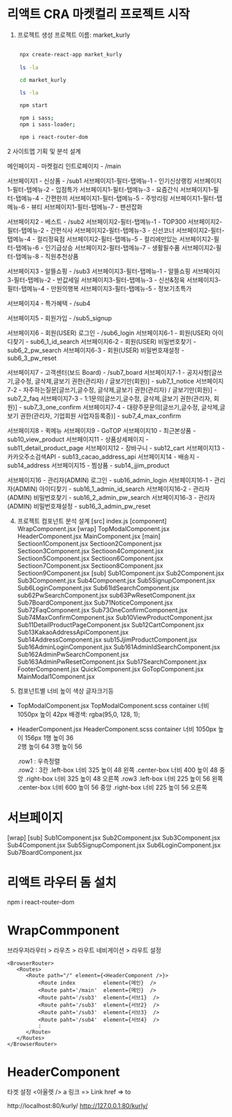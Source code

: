 # 리액트 CRA 마켓컬리 프로젝트 시작

1. 프로젝트 생성 
   프로젝트 이름: market_kurly
```BASH
    
    npx create-react-app market_kurly
    
    ls -la
    
    cd market_kurly

    ls -la

    npm start

    npm i sass;
    npm i sass-loader;

    npm i react-router-dom

```

2 사이트맵 기획 및 분석 설계

메인페이지 - 마켓컬리 인트로페이지 -  /main

서브페이지1 - 신상품   - /sub1
서브페이지1-필터-탭메뉴-1 - 인기신상랭킹
서브페이지1-필터-탭메뉴-2 - 입점특가
서브페이지1-필터-탭메뉴-3 - 요즘간식
서브페이지1-필터-탭메뉴-4 - 간편한끼
서브페이지1-필터-탭메뉴-5 - 주방리링
서브페이지1-필터-탭메뉴-6 - 뷰티
서브페이지1-필터-탭메뉴-7 - 팬션잡화

서브페이지2 - 베스트 - /sub2
서브페이지2-필터-탭메뉴-1 - TOP300
서브페이지2-필터-탭메뉴-2 - 간편식사
서브페이지2-필터-탭메뉴-3 - 신선코너
서브페이지2-필터-탭메뉴-4 - 컬리정육점
서브페이지2-필터-탭메뉴-5 - 컬리에만있는
서브페이지2-필터-탭메뉴-6 - 인기급상승
서브페이지2-필터-탭메뉴-7 - 생활필수품
서브페이지2-필터-탭메뉴-8 - 직원추천상품

서브페이지3 - 알뜰쇼핑 - /sub3
서브페이지3-필터-탭메뉴-1 - 알뜰쇼핑
서브페이지3-필터-탭메뉴-2 - 반값세일
서브페이지3-필터-탭메뉴-3 - 신선&정육
서브페이지3-필터-탭메뉴-4 - 만원의행복
서브페이지3-필터-탭메뉴-5 - 정보기초특가

서브페이지4 - 특가혜택 - /sub4

서브페이지5 - 회원가입 - /sub5_signup

서브페이지6 - 회원(USER) 로그인 - /sub6_login
서브페이지6-1 - 회원(USER) 아이디찾기 - sub6_1_id_search
서브페이지6-2 - 회원(USER) 비밀번호찾기 - sub6_2_pw_search
서브페이지6-3 - 회원(USER) 비밀번호재설정 - sub6_3_pw_reset

서브페이지7 - 고객센터(보드 Board) - /sub7_board
서브페이지7-1 - 공지사항[글쓰기,글수정, 글삭제,글보기 권한(관리자) / 글보기만(회원)] - sub7_1_notice
서브페이지7-2 - 자주하는질문[글쓰기,글수정, 글삭제,글보기 권한(관리자) / 글보기만(회원)] - sub7_2_faq
서브페이지7-3 - 1:1문의[글쓰기,글수정, 글삭제,글보기 권한(관리자, 회원)] - sub7_3_one_confirm
서브페이지7-4 - 대량주문문의[글쓰기,글수정, 글삭제,글보기 권한(관리자, 기업회원 사업자등록증)] - sub7_4_max_confirm

서브페이지8 - 퀵메뉴
서브페이지9 - GoTOP
서브페이지10 - 최근본상품 - sub10_view_product
서브페이지11 - 상품상세페이지 - sub11_detail_product_page
서브페이지12 - 장바구니 - sub12_cart
서브페이지13 - 카카오주소검색API - sub13_cacao_address_api
서브페이지14 - 배송지 - sub14_address
서브페이지15 - 찜상품 - sub14_jjim_product

서브페이지16 - 관리자(ADMIN) 로그인 - sub16_admin_login
서브페이지16-1 - 관리자(ADMIN) 아이디찾기 - sub16_1_admin_id_search
서브페이지16-2 - 관리자(ADMIN) 비밀번호찾기 - sub16_2_admin_pw_search
서브페이지16-3 - 관리자(ADMIN) 비밀번호재설정 - sub16_3_admin_pw_reset


4. 프로젝트 컴포넌트 분석 설계
[src]
    index.js
    [component]
        WrapComponent.jsx
        [wrap]
            TopModalComponent.jsx
            HeaderComponent.jsx
            MainComponent.jsx
            [main]
                Sectioon1Component.jsx
                Sectioon2Component.jsx
                Sectioon3Component.jsx
                Sectioon4Component.jsx
                Sectioon5Component.jsx
                Sectioon6Component.jsx
                Sectioon7Component.jsx
                Sectioon8Component.jsx
                Sectioon9Component.jsx
            [sub]
                Sub1Component.jsx
                Sub2Component.jsx
                Sub3Component.jsx
                Sub4Component.jsx
                Sub5SignupComponent.jsx
                Sub6LoginComponent.jsx
                  Sub61IdSearchComponent.jsx
                  sub62PwSearchComponent.jsx
                  sub63PwResetComponent.jsx
                Sub7BoardComponent.jsx
                  Sub71NoticeComponent.jsx
                  Sub72FaqComponent.jsx
                  Sub73OneConfirmComponent.jsx
                  Sub74MaxConfirmComponent.jsx
                  Sub10ViewProductComponent.jsx                
                  Sub11DetailProductPageComponent.jsx
                  Sub12CartComponent.jsx
                  Sub13KakaoAddressApiComponent.jsx               
                  Sub14AddressComponent.jsx
                  sub15JjimProductComponent.jsx
                  Sub16AdminLoginComponent.jsx
                  Sub161AdminIdSearchComponent.jsx
                  Sub162AdminPwSearchComponent.jsx
                  Sub163AdminPwResetComponent.jsx
                  Sub17SearchComponent.jsx
            FooterComponent.jsx
            QuickComponent.jsx
            GoTopComponent.jsx
            MainModal1Component.jsx
            



5. 컴포넌트별 너비 높이 색상 글자크기등
- TopModalComponent.jsx  TopModalComponent.scss
  container
  너비 1050px
  높이 42px
  배경색: rgba(95,0, 128, 1);

- HeaderComponent.jsx HeaderComponent.scss
  container
  너비 1050px
  높이 156px
  1행  높이 36  
  2행  높이 64
  3행  높이 56

  .row1 : 우측정렬   
  .row2 : 3칸
    .left-box   너비 325 높이 48 왼쪽
    .center-box 너비 400 높이 48  중앙
    .right-box  너비 325 높이 48 오른쪽
  .row3
    .left-box   너비 225 높이 56 왼쪽
    .center-box 너비 600 높이 56  중앙
    .right-box  너비 225 높이 56 오른쪽



# 서브페이지
[wrap]
  [sub]
    Sub1Component.jsx
    Sub2Component.jsx
    Sub3Component.jsx
    Sub4Component.jsx
    Sub5SignupComponent.jsx
    Sub6LoginComponent.jsx
    Sub7BoardComponent.jsx


# 리액트 라우터 돔 설치
npm i react-router-dom

# WrapCommponent 
브라우저라우터 > 라우츠 > 라우트 네비게이션 > 라우트 설정
```JS
<BrowserRouter>
   <Routes>
      <Route path="/" element={<HeaderComponent />}>     
          <Route index         element={메인}  />
          <Route paht='/main'  element={메인}  />
          <Route paht='/sub3'  element={서브1}  />
          <Route paht='/sub3'  element={서브2}  />
          <Route paht='/sub3'  element={서브3}  />
          <Route paht='/sub4'  element={서브4}  />
          :
      </Route>
   </Routes>
</BrowserRouter>

```
# HeaderComponent
타겟 설정 <아울렛 />
a 링크 => Link
href => to


http://localhost:80/kurly/
http://127.0.0.1:80/kurly/
